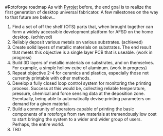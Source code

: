 #Rotoforge roadmap
As with [Pyrojet](https://openpyrojet.com/) before, the end goal is to realize the first generation of desktop universal fabricator. A few milestones on the way to that future are below...

1. Find a set of off the shelf (OTS) parts that, when brought together can form a widely accessible development platform for AFSD on the home desktop. (achieved)
2. Reliably deposit various metals on various substrates. (achieved)
3. Create solid layers of metallic materials on substrates. The end result that meets this objective is a single layer PCB that is useable. (work in progress)
4. Build 3D layers of metallic materials on substrates, and on themselves. For example, a simple hollow cube of aluminum. (work in progress)
5. Repeat objective 2-4 for ceramics and plastics, especially those not currently printable with other methods. 
6. Develop a fully closed loop control system for monitoring the printing process. Success at this would be, collecting reliable temperature, pressure, chemical and force sensing data at the deposition zone. Eventually, being able to automatically devise printing parameters on demand for a given material. 
7. Build a community of operators capable of printing the basic components of a rotoforge from raw materials at tremendously low cost to start bringing the system to a wider and wider group of users. Perhaps, the entire world.
8. TBD  
